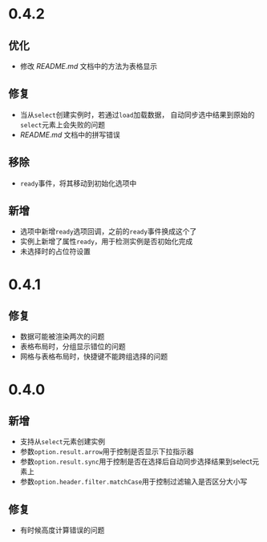 # 0.4.2

## 优化

- 修改 *README.md* 文档中的方法为表格显示

## 修复

- 当从`select`创建实例时，若通过`load`加载数据，
自动同步选中结果到原始的`select`元素上会失败的问题
- *README.md* 文档中的拼写错误

## 移除

- `ready`事件，将其移动到初始化选项中

## 新增

- 选项中新增`ready`选项回调，之前的`ready`事件换成这个了
- 实例上新增了属性`ready`，用于检测实例是否初始化完成
- 未选择时的占位符设置

# 0.4.1
## 修复

- 数据可能被渲染两次的问题
- 表格布局时，分组显示错位的问题
- 网格与表格布局时，快捷键不能跨组选择的问题

# 0.4.0
## 新增

- 支持从`select`元素创建实例
- 参数`option.result.arrow`用于控制是否显示下拉指示器
- 参数`option.result.sync`用于控制是否在选择后自动同步选择结果到select元素上
- 参数`option.header.filter.matchCase`用于控制过滤输入是否区分大小写

## 修复

- 有时候高度计算错误的问题